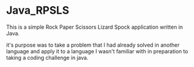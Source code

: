 # Java_RPSLS
This is a simple Rock Paper Scissors Lizard Spock application written in Java.

it's purpose was to take a problem that I had already solved in another language and apply it to a language I wasn't familiar with in preparation to taking a coding challenge in java.

